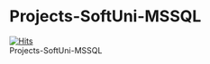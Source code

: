 # Projects-SoftUni-MSSQL
[![Hits](https://hits.seeyoufarm.com/api/count/incr/badge.svg?url=https%3A%2F%2Fgithub.com%2Fvebili%2FProjects-SoftUni-MSSQL&count_bg=%2379C83D&title_bg=%23555555&icon=github.svg&icon_color=%23E7E7E7&title=Visitor+hits&edge_flat=false)](https://hits.seeyoufarm.com)<br/>
Projects-SoftUni-MSSQL<br/>
<br/>
<br/>
<br/>
<br/>
<br/>
<br/>

